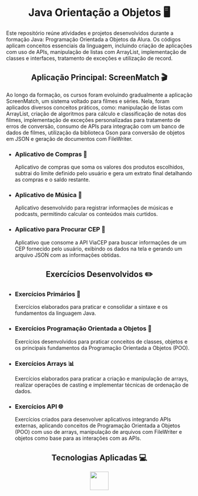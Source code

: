 <h1 align= "center">Java Orientação a Objetos 🖥️</h1>

<p>Este repositório reúne atividades e projetos desenvolvidos durante a formação Java: Programação Orientada a Objetos da Alura. Os códigos aplicam conceitos essenciais da linguagem, incluindo criação de aplicações com uso de APIs, manipulação de listas com ArrayList, implementação de classes e interfaces, tratamento de exceções e utilização de record.</p>

<h2 align= "center">Aplicação Principal: ScreenMatch 🎬</h2>

<p>Ao longo da formação, os cursos foram evoluindo gradualmente a aplicação ScreenMatch, um sistema voltado para filmes e séries. Nela, foram aplicados diversos conceitos práticos, como: manipulação de listas com ArrayList, criação de algoritmos para cálculo e classificação de notas dos filmes, implementação de exceções personalizadas para tratamento de erros de conversão, consumo de APIs para integração com um banco de dados de filmes, utilização da biblioteca Gson para conversão de objetos em JSON e geração de documentos com FileWriter.</p>



<ul>
  <li>
    <h3>Aplicativo de Compras 🛒</h3>
    <p>Aplicativo de compras que soma os valores dos produtos escolhidos, subtrai do limite definido pelo usuário e gera um extrato final detalhando as compras e o saldo restante.</p>
  </li>
  <li>
    <h3>Aplicativo de Música 🎵</h3>
    <p>Aplicativo desenvolvido para registrar informações de músicas e podcasts, permitindo calcular os conteúdos mais curtidos.</p>
  </li>
  <li>
    <h3>Aplicativo para Procurar CEP 📍</h3>
    <p>Aplicativo que consome a API ViaCEP para buscar informações de um CEP fornecido pelo usuário, exibindo os dados na tela e gerando um arquivo JSON com as informações obtidas.</p>
  </li>
</ul>

<h2 align= "center">Exercícios Desenvolvidos ✏️</h2>

<ul>
  <li>
    <h3>Exercícios Primários 📝</h3>
    <p>Exercícios elaborados para praticar e consolidar a sintaxe e os fundamentos da linguagem Java.</p>
  </li>
  <li>
    <h3>Exercícios Programação Orientada a Objetos 🧩</h3>
    <p>Exercícios desenvolvidos para praticar conceitos de classes, objetos e os principais fundamentos da Programação Orientada a Objetos (POO).</p>
  </li>
  <li>
    <h3>Exercícios Arrays 📊</h3>
    <p>Exercícios elaborados para praticar a criação e manipulação de arrays, realizar operações de casting e implementar técnicas de ordenação de dados.</p>
  </li>
  <li>
    <h3>Exercícios API 🌐</h3>
    <p>Exercícios criados para desenvolver aplicativos integrando APIs externas, aplicando conceitos de Programação Orientada a Objetos (POO) com uso de arrays, manipulação de arquivos com FileWriter e objetos como base para as interações com as APIs.</p>
  </li>
</ul>

<h2 align="center">Tecnologias Aplicadas 💻</h2>
<div align="center">
  <img src="https://cdn.jsdelivr.net/gh/devicons/devicon@latest/icons/java/java-original.svg"/ width="50">
</div>

        
